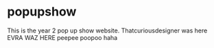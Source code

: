 # popupshow

This is the year 2 pop up show website.
Thatcuriousdesigner was here
EVRA WAZ HERE
peepee poopoo haha
